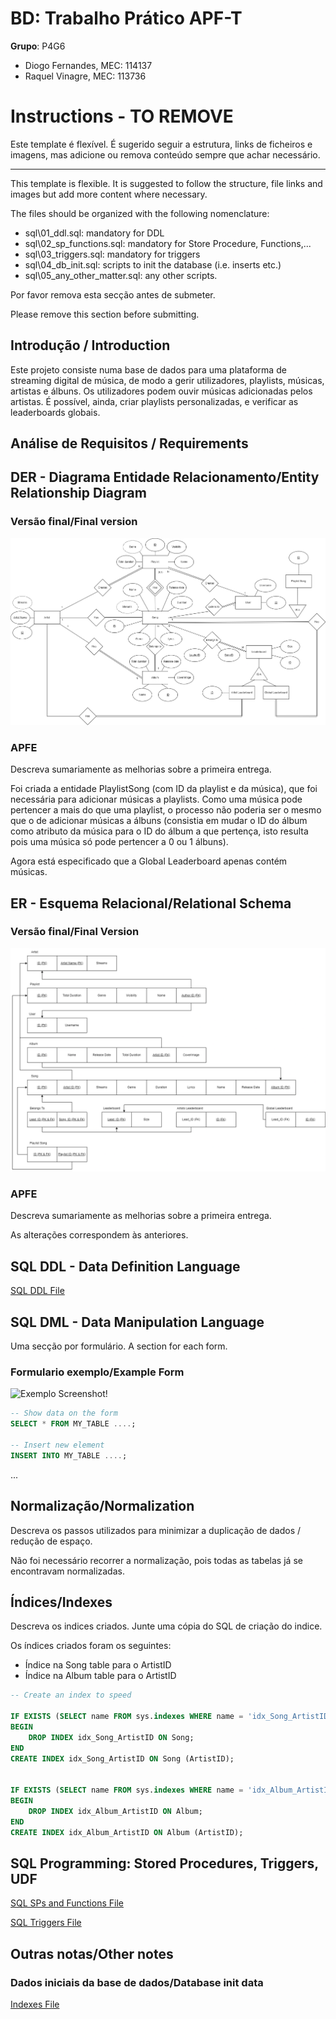 # BD: Trabalho Prático APF-T

**Grupo**: P4G6
- Diogo Fernandes, MEC: 114137
- Raquel Vinagre, MEC: 113736

# Instructions - TO REMOVE

Este template é flexível.
É sugerido seguir a estrutura, links de ficheiros e imagens, mas adicione ou remova conteúdo sempre que achar necessário.

---

This template is flexible.
It is suggested to follow the structure, file links and images but add more content where necessary.

The files should be organized with the following nomenclature:

- sql\01_ddl.sql: mandatory for DDL
- sql\02_sp_functions.sql: mandatory for Store Procedure, Functions,... 
- sql\03_triggers.sql: mandatory for triggers
- sql\04_db_init.sql: scripts to init the database (i.e. inserts etc.)
- sql\05_any_other_matter.sql: any other scripts.

Por favor remova esta secção antes de submeter.

Please remove this section before submitting.

## Introdução / Introduction
 
Este projeto consiste numa base de dados para uma plataforma de streaming digital de música, de modo a gerir utilizadores, playlists, músicas, artistas e álbuns.
Os utilizadores podem ouvir músicas adicionadas pelos artistas. É possível, ainda, criar playlists personalizadas, e verificar as leaderboards globais.


## ​Análise de Requisitos / Requirements

## DER - Diagrama Entidade Relacionamento/Entity Relationship Diagram

### Versão final/Final version

![DER Diagram!](../diagrams/DER.png "DER")

### APFE 

Descreva sumariamente as melhorias sobre a primeira entrega.

Foi criada a entidade PlaylistSong (com ID da playlist e da música), que foi necessária para adicionar músicas a playlists. Como uma música pode pertencer a mais do que uma playlist, o processo não poderia ser o mesmo que o de adicionar músicas a álbuns (consistia em mudar o ID do álbum como atributo da música para o ID do álbum a que pertença, isto resulta pois uma música só pode pertencer a 0 ou 1 álbuns). 

Agora está especificado que a Global Leaderboard apenas contém músicas.

## ER - Esquema Relacional/Relational Schema

### Versão final/Final Version

![ER Diagram!](../diagrams/ER.png "ER")

### APFE

Descreva sumariamente as melhorias sobre a primeira entrega.

As alterações correspondem às anteriores.

## ​SQL DDL - Data Definition Language

[SQL DDL File](../sql/01_ddl.sql "SQLFileQuestion")

## SQL DML - Data Manipulation Language

Uma secção por formulário.
A section for each form.

### Formulario exemplo/Example Form

![Exemplo Screenshot!](screenshots/screenshot_1.jpg "AnImage")

```sql
-- Show data on the form
SELECT * FROM MY_TABLE ....;

-- Insert new element
INSERT INTO MY_TABLE ....;
```

...

## Normalização/Normalization

Descreva os passos utilizados para minimizar a duplicação de dados / redução de espaço.

Não foi necessário recorrer a normalização, pois todas as tabelas já se encontravam normalizadas.

## Índices/Indexes

Descreva os indices criados. Junte uma cópia do SQL de criação do indice.

Os índices criados foram os seguintes:

- Índice na Song table para o ArtistID
- Índice na Album table para o ArtistID


```sql
-- Create an index to speed

IF EXISTS (SELECT name FROM sys.indexes WHERE name = 'idx_Song_ArtistID')
BEGIN
    DROP INDEX idx_Song_ArtistID ON Song;
END
CREATE INDEX idx_Song_ArtistID ON Song (ArtistID);


IF EXISTS (SELECT name FROM sys.indexes WHERE name = 'idx_Album_ArtistID')
BEGIN
    DROP INDEX idx_Album_ArtistID ON Album;
END
CREATE INDEX idx_Album_ArtistID ON Album (ArtistID);

```

## SQL Programming: Stored Procedures, Triggers, UDF

[SQL SPs and Functions File](../sql/02_sp_functions.sql "SQLFileQuestion")

[SQL Triggers File](../sql/03_triggers.sql "SQLFileQuestion")

## Outras notas/Other notes

### Dados iniciais da base de dados/Database init data

[Indexes File](../sql/02_Indexes.sql "SQLFileQuestion")



 
